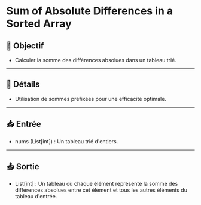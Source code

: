 # Sum of Absolute Differences in a Sorted Array

## 🎯 Objectif

  - Calculer la somme des différences absolues dans un tableau trié.

---

## 📝 Détails

  - Utilisation de sommes préfixées pour une efficacité optimale.

---

## 📥 Entrée

  - nums (List[int]) : Un tableau trié d'entiers.

---

## 📤 Sortie

  - List[int] : Un tableau où chaque élément représente la somme des différences absolues 
                entre cet élément et tous les autres éléments du tableau d'entrée.


